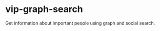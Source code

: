 vip-graph-search
================

Get information about important people using graph and social search.
